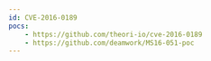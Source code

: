 ```yaml
---
id: CVE-2016-0189
pocs:
    - https://github.com/theori-io/cve-2016-0189
    - https://github.com/deamwork/MS16-051-poc
---
```

